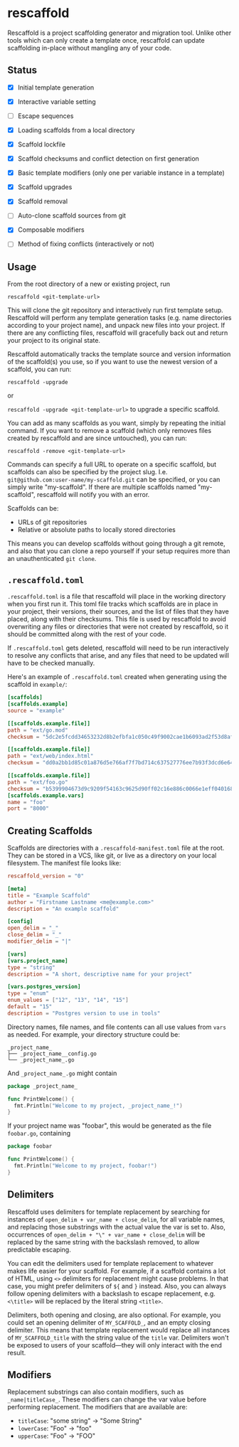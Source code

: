 # rescaffold

Rescaffold is a project scaffolding generator and migration tool. Unlike other tools which can only create a template once, rescaffold can update scaffolding in-place without mangling any of your code.

## Status

- [x] Initial template generation
- [x] Interactive variable setting
- [ ] Escape sequences
- [x] Loading scaffolds from a local directory
- [x] Scaffold lockfile
- [x] Scaffold checksums and conflict detection on first generation
- [x] Basic template modifiers (only one per variable instance in a template)
- [x] Scaffold upgrades
- [x] Scaffold removal
- [ ] Auto-clone scaffold sources from git
- [x] Composable modifiers
- [ ] Method of fixing conflicts (interactively or not)


## Usage

From the root directory of a new or existing project, run

`rescaffold <git-template-url>`

This will clone the git repository and interactively run first template setup. Rescaffold will perform any template generation tasks (e.g. name directories according to your project name), and unpack new files into your project. If there are any conflicting files, rescaffold will gracefully back out and return your project to its original state.

Rescaffold automatically tracks the template source and version information of the scaffold(s) you use, so if you want to use the newest version of a scaffold, you can run:

`rescaffold -upgrade`

or

`rescaffold -upgrade <git-template-url>` to upgrade a specific scaffold.

You can add as many scaffolds as you want, simply by repeating the initial command. If you want to remove a scaffold (which only removes files created by rescaffold and are since untouched), you can run:

`rescaffold -remove <git-template-url>`

Commands can specify a full URL to operate on a specific scaffold, but scaffolds can also be specified by the project slug. I.e. `git@github.com:user-name/my-scaffold.git` can be specified, or you can simply write "my-scaffold". If there are multiple scaffolds named "my-scaffold", rescaffold will notify you with an error.

Scaffolds can be:

* URLs of git repositories
* Relative or absolute paths to locally stored directories

This means you can develop scaffolds without going through a git remote, and also that you can clone a repo yourself if your setup requires more than an unauthenticated `git clone`.

## `.rescaffold.toml`

`.rescaffold.toml` is a file that rescaffold will place in the working directory when you first run it. This toml file tracks which scaffolds are in place in your project, their versions, their sources, and the list of files that they have placed, along with their checksums. This file is used by rescaffold to avoid overwriting any files or directories that were not created by rescaffold, so it should be committed along with the rest of your code.

If `.rescaffold.toml` gets deleted, rescaffold will need to be run interactively to resolve any conflicts that arise, and any files that need to be updated will have to be checked manually.

Here's an example of `.rescaffold.toml` created when generating using the scaffold in `example/`:

```toml
[scaffolds]
[scaffolds.example]
source = "example"

[[scaffolds.example.file]]
path = "ext/go.mod"
checksum = "5dc2e5fcdd34653232d8b2efbfa1c050c49f9002cae1b6093ad2f53d8af8b4c9"

[[scaffolds.example.file]]
path = "ext/web/index.html"
checksum = "dd0a2bb1d85c01a876d5e766af7f7bd714c637527776ee7b93f3dcd6e6497945"

[[scaffolds.example.file]]
path = "ext/foo.go"
checksum = "b5399904673d9c9209f54163c9625d90ff02c16e886c0066e1eff0401683cae5"
[scaffolds.example.vars]
name = "foo"
port = "8000"
```

## Creating Scaffolds

Scaffolds are directories with a `.rescaffold-manifest.toml` file at the root. They can be stored in a VCS, like git, or live as a directory on your local filesystem. The manifest file looks like:

```toml
rescaffold_version = "0"

[meta]
title = "Example Scaffold"
author = "Firstname Lastname <me@example.com>"
description = "An example scaffold"

[config]
open_delim = "_"
close_delim = "_"
modifier_delim = "|"

[vars]
[vars.project_name]
type = "string"
description = "A short, descriptive name for your project"

[vars.postgres_version]
type = "enum"
enum_values = ["12", "13", "14", "15"]
default = "15"
description = "Postgres version to use in tools"
```

Directory names, file names, and file contents can all use values from `vars` as needed. For example, your directory structure could be:

```
_project_name_
├── _project_name__config.go
└── _project_name_.go
```

And `_project_name_.go` might contain

```go
package _project_name_

func PrintWelcome() {
  fmt.Println("Welcome to my project, _project_name_!")
}
```

If your project name was "foobar", this would be generated as the file `foobar.go`, containing

```go
package foobar

func PrintWelcome() {
  fmt.Println("Welcome to my project, foobar!")
}
```

## Delimiters

Rescaffold uses delimiters for template replacement by searching for instances of `open_delim + var_name + close_delim`, for all variable names, and replacing those substrings with the actual value the var is set to. Also, occurrences of `open_delim + "\" + var_name + close_delim` will be replaced by the same string with the backslash removed, to allow predictable escaping.

You can edit the delimiters used for template replacement to whatever makes life easier for your scaffold. For example, if a scaffold contains a lot of HTML, using `<>` delimiters for replacement might cause problems. In that case, you might prefer delimiters of `${` and `}` instead. Also, you can always follow opening delimiters with a backslash to escape replacement, e.g. `<\title>` will be replaced by the literal string `<title>`.

Delimiters, both opening and closing, are also optional. For example, you could set an opening delimiter of `MY_SCAFFOLD_`, and an empty closing delimiter. This means that template replacement would replace all instances of `MY_SCAFFOLD_title` with the string value of the `title` var. Delimiters won't be exposed to users of your scaffold—they will only interact with the end result.

## Modifiers

Replacement substrings can also contain modifiers, such as `_name|titleCase_`. These modifiers can change the var value before performing replacement. The modifiers that are available are:

* `titleCase`: "some string" -> "Some String"
* `lowerCase`: "Foo" -> "foo"
* `upperCase`: "Foo" -> "FOO"
